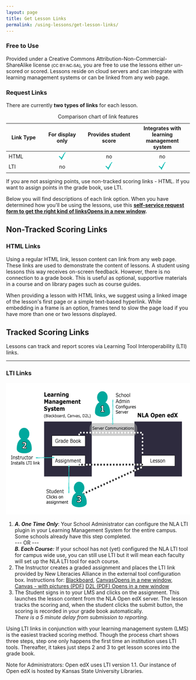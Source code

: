 ```yaml
---
layout: page
title: Get Lesson Links
permalink: /using-lessons/get-lesson-links/
---
```


<div class="entry-content" itemprop="articleBody">
    <div class="title"></div>
    <div class="contentbox">
        <h3><span style="font-size: inherit;">Free to Use</span></h3>
        <p><span style="font-size: inherit;">Provided under a Creative Commons Attribution-Non-Commercial-ShareAlike license </span><strong style="font-size: inherit;"><span style="font-size: 0.6875rem;"><span style="box-sizing: inherit; font-weight: bold; color: #464646; font-family: 'Source Sans Pro', sans-serif;">(CC BY-NC-SA)</span></span></strong><span style="font-size: inherit;">, you are free to use the lessons either un-scored or scored. Lessons reside on cloud servers and can integrate with learning management systems or can be linked from any web page.</span></p>
    </div>
    <div class="contentbox">
        <h3>Request Links</h3>
        <p>There are currently <strong>two types of links</strong> for each lesson.</p>
        <table class="table table-striped" summary="This table shows which scoring features are supported by each type of link.">
            <thead>
                <tr>
                    <th class="ck_border" style="width: 19%;" scope="col">Link Type</th>
                    <th class="ck_border" style="width: 23%;" scope="col">For display only</th>
                    <th class="ck_border" style="width: 28%;" scope="col">Provides student score</th>
                    <th class="ck_border" style="width: 30%;" scope="col">Integrates with learning management system</th>
                </tr>
            </thead>
            <caption>Comparison chart of link features</caption>
            <tbody>
                <tr>
                    <td class="ck_border" scope="row">HTML</td>
                    <td class="ck_border" style="text-align: center;"><img decoding="async" id="noshadow" class="size-full wp-image-286 alignnone" style="vertical-align: bottom;" src="/assets/images/Checkmark.gif" alt="Yes" width="22" height="22"></td>
                    <td class="ck_border" style="text-align: center;">no</td>
                    <td class="ck_border" style="text-align: center;">no</td>
                </tr>
                <tr>
                    <td class="ck_border" scope="row">LTI</td>
                    <td class="ck_border" style="text-align: center;">no</td>
                    <td class="ck_border" style="text-align: center;"><img decoding="async" id="noshadow" class="alignnone size-full wp-image-286" src="/assets/images/Checkmark.gif" alt="Yes" width="22" height="22"></td>
                    <td class="ck_border" style="text-align: center;"><img decoding="async" id="noshadow" class="alignnone size-full wp-image-286" src="/assets/images/Checkmark.gif" alt="Yes" width="22" height="22"></td>
                </tr>
            </tbody>
        </table>
        <p>If you are not assigning points, use non-tracked scoring links - HTML. If you want to assign points in the grade book, use LTI.</p>
        <p>Below you will find descriptions of each link option. When you have determined how you'll be using the lessons, use this <strong><a href="https://docs.google.com/forms/d/e/1FAIpQLSdeagcSZqeOCqu8MmlNRfNczyZHszjAgBkwhGA9NHF1xN9fEg/viewform?usp=sf_link" target="_blank" rel="noopener noreferrer" data-wplink-edit="true">self-service request form to get the right kind of links<span class="icon-webfont fa-external-link" aria-hidden="true"></span><span class="screen-reader-text">Opens in a new window</span></a>.</strong></p>
    </div>
    <div class="title">
        <h2>Non-Tracked Scoring Links</h2>
    </div>
    <div class="contentbox">
        <h3>HTML Links</h3>
        <p>Using a regular HTML link, lesson content can link from any web page. These links are used to demonstrate the content of lessons. A student using lessons this way receives on-screen feedback. However, there is no connection to a grade book. This is useful as optional, supportive materials in a course and on library pages such as course guides.</p>
        <p>When providing a lesson with HTML links, we suggest using a linked image of the lesson's first page or a simple text-based hyperlink. While embedding in a frame is an option, frames tend to slow the page load if you have more than one or two lessons displayed.</p>
    </div>
    <div class="title">
        <h2>Tracked Scoring Links</h2>
    </div>
    <div class="contentbox">
        <p>Lessons can track and report scores via Learning Tool Interoperability (LTI) links.</p>
        <hr>
        <h3>LTI Links</h3>
        <p><img fetchpriority="high" decoding="async" class="aligncenter wp-image-914 size-full" src="/assets/images/How_LTI_Operates_OpenedX.gif" alt="Communications between LMS and LTI server" width="580" height="360"></p>
        <ol>
            <li><strong><em>A. One Time Only</em></strong>: Your School Administrator can configure the NLA LTI plugin in your Learning Management System for the entire campus. Some schools already have this step completed.<br>
                --- OR ---<br>
                <em><strong>B. Each Course:</strong></em> If your school has not (yet) configured the NLA LTI tool for campus wide use, you can still use LTI but it will mean each faculty will set up the NLA LTI tool for each course.
            </li>
            <li>The Instructor creates a graded assignment and places the LTI link provided by New Literacies Alliance in the external tool configuration box. Instructions for: <a href="https://help.blackboard.com/Learn/Administrator/SaaS/Integrations/Learning_Tools_Interoperability#:~:text=Learning%20Tools%20Interoperability%20%28LTI%29%201%20On%20the%20Administrator,configuration%20for%20the%20entire%20site%2C%20...%20More%20items">Blackboard</a>, <a href="https://guides.instructure.com/m/4152/l/501360-how-do-i-add-an-external-app-as-an-assignment-submission-type" target="_blank" rel="noopener noreferrer">Canvas<span class="icon-webfont fa-external-link" aria-hidden="true"></span><span class="screen-reader-text">Opens in a new window</span></a>, <a href="https://guides.lib.k-state.edu/ld.php?content_id=58173194">Canvas - with pictures (PDF)</a> <a href="http://guides.lib.k-state.edu/ld.php?content_id=28848287" target="_blank" rel="noopener noreferrer">D2L (PDF) <span class="icon-webfont fa-external-link" aria-hidden="true"></span><span class="screen-reader-text">Opens in a new window</span></a></li>
            <li>The Student signs in to your LMS and clicks on the assignment. This launches the lesson content from the NLA Open edX server. The lesson tracks the scoring and, when the student clicks the submit button, the scoring is recorded in your grade book automatically.<br>
                <em>There is a 5 minute delay from submission to reporting.&nbsp;</em>
            </li>
        </ol>
        <p>Using LTI links in conjunction with your learning management system (LMS) is the easiest tracked scoring method. Though the process chart shows three steps, step one only happens the first time an institution uses LTI tools. Thereafter, it takes just steps 2 and 3 to get lesson scores into the grade book.</p>
        <p>Note for Administrators: Open edX uses LTI version 1.1. Our instance of Open edX is hosted by Kansas State University Libraries.</p>
    </div>
</div>
